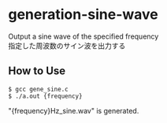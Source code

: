 # generation-sine-wave
Output a sine wave of the specified frequency  
指定した周波数のサイン波を出力する
## How to Use
~~~
$ gcc gene_sine.c
$ ./a.out {frequency}
~~~

"{frequency}Hz_sine.wav" is generated.
